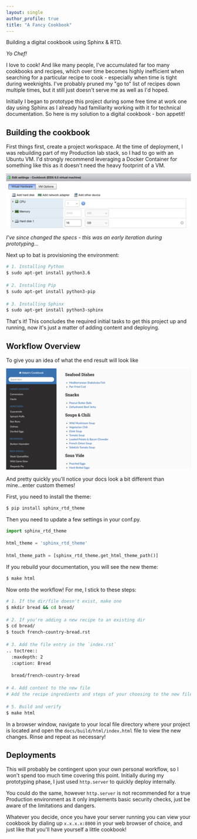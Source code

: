 ```yaml
---
layout: single
author_profile: true
title: "A Fancy Cookbook"
---
```

 
Building a digital cookbook using Sphinx & RTD.

*Yo Chef!*

I love to cook! And like many people, I've accumulated far too many cookbooks and recipes, which over time becomes highly inefficient when searching for a particular recipe to cook - especially when time is tight during weeknights. I've probably pruned my "go to" list of recipes down multiple times, but it still just doesn't serve me as well as I'd hoped.

Initially I began to prototype this project during some free time at work one day using Sphinx as I already had familiarity working with it for technical documentation. So here is my solution to a digital cookbook - bon appetit!

## Building the cookbook

First things first, create a project workspace. At the time of deployment, I was rebuilding part of my Production lab stack, so I had to go with an Ubuntu VM. I'd strongly recommend leveraging a Docker Container for something like this as it doesn't need the heavy footprint of a VM.

![vm-settings](/assets/images/cookbook/cookbook-vm-settings.png)

_I've since changed the specs - this was an early iteration during prototyping..._

Next up to bat is provisioning the environment:

```sh
# 1. Installing Python
$ sudo apt-get install python3.6

# 2. Installing Pip
$ sudo apt-get install python3-pip

# 3. Installing Sphinx
$ sudo apt-get install python3-sphinx
```

That's it! This concludes the required initial tasks to get this project up and running, now it's just a matter of adding content and deploying.

## Workflow Overview

To give you an idea of what the end result will look like

![chef-adam-cookbook](/assets/images/cookbook/chef-adam-cookbook.png)

And pretty quickly you'll notice your docs look a bit different than mine...enter custom themes!

First, you need to install the theme:

```py
$ pip install sphinx_rtd_theme
```

Then you need to update a few settings in your conf.py.

```py
import sphinx_rtd_theme

html_theme = 'sphinx_rtd_theme'

html_theme_path = [sphinx_rtd_theme.get_html_theme_path()]
```

If you rebuild your documentation, you will see the new theme:

```sh
$ make html
```

Now onto the workflow! For me, I stick to these steps:

```sh
# 1. If the dir/file doesn't exist, make one
$ mkdir bread && cd bread/

# 2. If you're adding a new recipe to an existing dir
$ cd bread/
$ touch french-country-bread.rst

# 3. Add the file entry in the `index.rst`
.. toctree::
  :maxdepth: 2
  :caption: Bread

  bread/french-country-bread

# 4. Add content to the new file
# Add the recipe ingredients and steps of your choosing to the new file.

# 5. Build and verify
$ make html
```

In a browser window, navigate to your local file directory where your project is located and open the `docs/build/html/index.html` file to view the new changes. Rinse and repeat as necessary!

## Deployments

This will probably be contingent upon your own personal workflow, so I won't spend too much time covering this point. Initially during my prototyping phase, I just used `http.server` to quickly deploy internally.

You could do the same, however `http.server` is not recommended for a true Production environment as it only implements basic security checks, just be aware of the limitations and dangers.

Whatever you decide, once you have your server running you can view your cookbook by dialing up `x.x.x.x:8000` in your web browser of choice, and just like that you'll have yourself a little cookbook!
